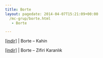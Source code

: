 ```yaml
---
title: Borte
layout: pagedate: 2014-04-07T15:21:09+00:00
  /mc-grup/borte.html
   - Borte

---
```

<a href="https://cloud.mail.ru/public/78cdc217ff33/Borte%20-%20Kahin" target="_blank">[indir]</a> | Borte &#8211; Kahin

<a href="https://cloud.mail.ru/public/bd45c693c166/Borte%20-%20Zifiri%20Karanl%C4%B1k" target="_blank">[indir]</a> | Borte &#8211; Zifiri Karanlık